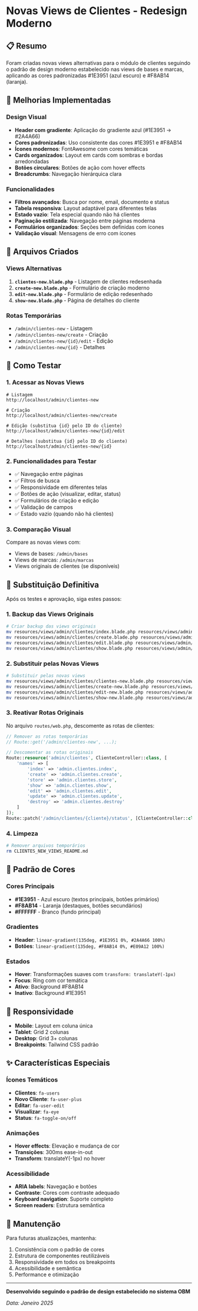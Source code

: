# Novas Views de Clientes - Redesign Moderno

## 📋 Resumo

Foram criadas novas views alternativas para o módulo de clientes seguindo o padrão de design moderno estabelecido nas views de bases e marcas, aplicando as cores padronizadas #1E3951 (azul escuro) e #F8AB14 (laranja).

## 🎨 Melhorias Implementadas

### Design Visual
- **Header com gradiente**: Aplicação do gradiente azul (#1E3951 → #2A4A66)
- **Cores padronizadas**: Uso consistente das cores #1E3951 e #F8AB14
- **Ícones modernos**: FontAwesome com cores temáticas
- **Cards organizados**: Layout em cards com sombras e bordas arredondadas
- **Botões circulares**: Botões de ação com hover effects
- **Breadcrumbs**: Navegação hierárquica clara

### Funcionalidades
- **Filtros avançados**: Busca por nome, email, documento e status
- **Tabela responsiva**: Layout adaptável para diferentes telas
- **Estado vazio**: Tela especial quando não há clientes
- **Paginação estilizada**: Navegação entre páginas moderna
- **Formulários organizados**: Seções bem definidas com ícones
- **Validação visual**: Mensagens de erro com ícones

## 📁 Arquivos Criados

### Views Alternativas
1. **`clientes-new.blade.php`** - Listagem de clientes redesenhada
2. **`create-new.blade.php`** - Formulário de criação moderno
3. **`edit-new.blade.php`** - Formulário de edição redesenhado
4. **`show-new.blade.php`** - Página de detalhes do cliente

### Rotas Temporárias
- `/admin/clientes-new` - Listagem
- `/admin/clientes-new/create` - Criação
- `/admin/clientes-new/{id}/edit` - Edição
- `/admin/clientes-new/{id}` - Detalhes

## 🧪 Como Testar

### 1. Acessar as Novas Views
```
# Listagem
http://localhost/admin/clientes-new

# Criação
http://localhost/admin/clientes-new/create

# Edição (substitua {id} pelo ID do cliente)
http://localhost/admin/clientes-new/{id}/edit

# Detalhes (substitua {id} pelo ID do cliente)
http://localhost/admin/clientes-new/{id}
```

### 2. Funcionalidades para Testar
- ✅ Navegação entre páginas
- ✅ Filtros de busca
- ✅ Responsividade em diferentes telas
- ✅ Botões de ação (visualizar, editar, status)
- ✅ Formulários de criação e edição
- ✅ Validação de campos
- ✅ Estado vazio (quando não há clientes)

### 3. Comparação Visual
Compare as novas views com:
- Views de bases: `/admin/bases`
- Views de marcas: `/admin/marcas`
- Views originais de clientes (se disponíveis)

## 🔄 Substituição Definitiva

Após os testes e aprovação, siga estes passos:

### 1. Backup das Views Originais
```bash
# Criar backup das views originais
mv resources/views/admin/clientes/index.blade.php resources/views/admin/clientes/index-old.blade.php
mv resources/views/admin/clientes/create.blade.php resources/views/admin/clientes/create-old.blade.php
mv resources/views/admin/clientes/edit.blade.php resources/views/admin/clientes/edit-old.blade.php
mv resources/views/admin/clientes/show.blade.php resources/views/admin/clientes/show-old.blade.php
```

### 2. Substituir pelas Novas Views
```bash
# Substituir pelas novas views
mv resources/views/admin/clientes/clientes-new.blade.php resources/views/admin/clientes/index.blade.php
mv resources/views/admin/clientes/create-new.blade.php resources/views/admin/clientes/create.blade.php
mv resources/views/admin/clientes/edit-new.blade.php resources/views/admin/clientes/edit.blade.php
mv resources/views/admin/clientes/show-new.blade.php resources/views/admin/clientes/show.blade.php
```

### 3. Reativar Rotas Originais
No arquivo `routes/web.php`, descomente as rotas de clientes:

```php
// Remover as rotas temporárias
// Route::get('/admin/clientes-new', ...);

// Descomentar as rotas originais
Route::resource('admin/clientes', ClienteController::class, [
    'names' => [
        'index' => 'admin.clientes.index',
        'create' => 'admin.clientes.create',
        'store' => 'admin.clientes.store',
        'show' => 'admin.clientes.show',
        'edit' => 'admin.clientes.edit',
        'update' => 'admin.clientes.update',
        'destroy' => 'admin.clientes.destroy'
    ]
]);
Route::patch('/admin/clientes/{cliente}/status', [ClienteController::class, 'toggleStatus'])->name('admin.clientes.toggle-status');
```

### 4. Limpeza
```bash
# Remover arquivos temporários
rm CLIENTES_NEW_VIEWS_README.md
```

## 🎯 Padrão de Cores

### Cores Principais
- **#1E3951** - Azul escuro (textos principais, botões primários)
- **#F8AB14** - Laranja (destaques, botões secundários)
- **#FFFFFF** - Branco (fundo principal)

### Gradientes
- **Header**: `linear-gradient(135deg, #1E3951 0%, #2A4A66 100%)`
- **Botões**: `linear-gradient(135deg, #F8AB14 0%, #E09A12 100%)`

### Estados
- **Hover**: Transformações suaves com `transform: translateY(-1px)`
- **Focus**: Ring com cor temática
- **Ativo**: Background #F8AB14
- **Inativo**: Background #1E3951

## 📱 Responsividade

- **Mobile**: Layout em coluna única
- **Tablet**: Grid 2 colunas
- **Desktop**: Grid 3+ colunas
- **Breakpoints**: Tailwind CSS padrão

## ✨ Características Especiais

### Ícones Temáticos
- **Clientes**: `fa-users`
- **Novo Cliente**: `fa-user-plus`
- **Editar**: `fa-user-edit`
- **Visualizar**: `fa-eye`
- **Status**: `fa-toggle-on/off`

### Animações
- **Hover effects**: Elevação e mudança de cor
- **Transições**: 300ms ease-in-out
- **Transform**: translateY(-1px) no hover

### Acessibilidade
- **ARIA labels**: Navegação e botões
- **Contraste**: Cores com contraste adequado
- **Keyboard navigation**: Suporte completo
- **Screen readers**: Estrutura semântica

## 🔧 Manutenção

Para futuras atualizações, mantenha:
1. Consistência com o padrão de cores
2. Estrutura de componentes reutilizáveis
3. Responsividade em todos os breakpoints
4. Acessibilidade e semântica
5. Performance e otimização

---

**Desenvolvido seguindo o padrão de design estabelecido no sistema OBM**

*Data: Janeiro 2025*